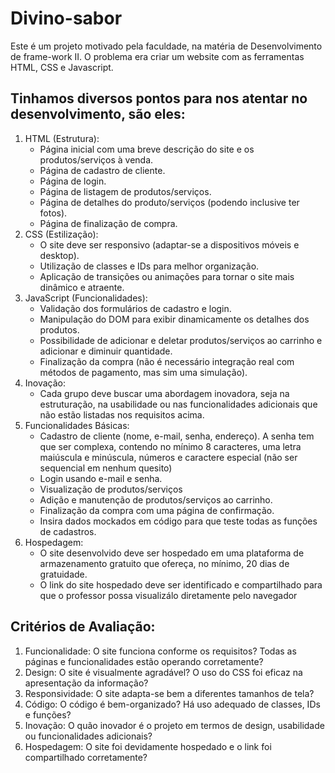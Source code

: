 # Divino-sabor

Este é um projeto motivado pela faculdade, na matéria de Desenvolvimento de frame-work II.
O problema era criar um website com as ferramentas HTML, CSS e Javascript.

## Tinhamos diversos pontos para nos atentar no desenvolvimento, são eles:
1. HTML (Estrutura):
   - Página inicial com uma breve descrição do site e os produtos/serviços à venda.
   - Página de cadastro de cliente.
   - Página de login.
   - Página de listagem de produtos/serviços.
   - Página de detalhes do produto/serviços (podendo inclusive ter fotos).
   - Página de finalização de compra.
2. CSS (Estilização):
   - O site deve ser responsivo (adaptar-se a dispositivos móveis e desktop).
   - Utilização de classes e IDs para melhor organização.
   - Aplicação de transições ou animações para tornar o site mais dinâmico e atraente.
3. JavaScript (Funcionalidades):
   - Validação dos formulários de cadastro e login.
   - Manipulação do DOM para exibir dinamicamente os detalhes dos produtos.
   - Possibilidade de adicionar e deletar produtos/serviços ao carrinho e adicionar e diminuir quantidade.
   - Finalização da compra (não é necessário integração real com métodos de pagamento, mas sim uma
simulação).
4. Inovação:
   - Cada grupo deve buscar uma abordagem inovadora, seja na estruturação, na usabilidade ou nas
funcionalidades adicionais que não estão listadas nos requisitos acima.
5. Funcionalidades Básicas:
   - Cadastro de cliente (nome, e-mail, senha, endereço). A senha tem que ser complexa, contendo no
mínimo 8 caracteres, uma letra maiúscula e minúscula, números e caractere especial (não ser
sequencial em nenhum quesito)
   - Login usando e-mail e senha.
   - Visualização de produtos/serviços
   - Adição e manutenção de produtos/serviços ao carrinho.
   - Finalização da compra com uma página de confirmação.
   - Insira dados mockados em código para que teste todas as funções de cadastros.
6. Hospedagem:
   - O site desenvolvido deve ser hospedado em uma plataforma de armazenamento gratuito que ofereça,
no mínimo, 20 dias de gratuidade.
   - O link do site hospedado deve ser identificado e compartilhado para que o professor possa visualizálo diretamente pelo navegador
## Critérios de Avaliação:
1. Funcionalidade: O site funciona conforme os requisitos? Todas as páginas e funcionalidades estão operando
corretamente?
2. Design: O site é visualmente agradável? O uso do CSS foi eficaz na apresentação da informação?
3. Responsividade: O site adapta-se bem a diferentes tamanhos de tela?
4. Código: O código é bem-organizado? Há uso adequado de classes, IDs e funções?
5. Inovação: O quão inovador é o projeto em termos de design, usabilidade ou funcionalidades adicionais?
6. Hospedagem: O site foi devidamente hospedado e o link foi compartilhado corretamente?
